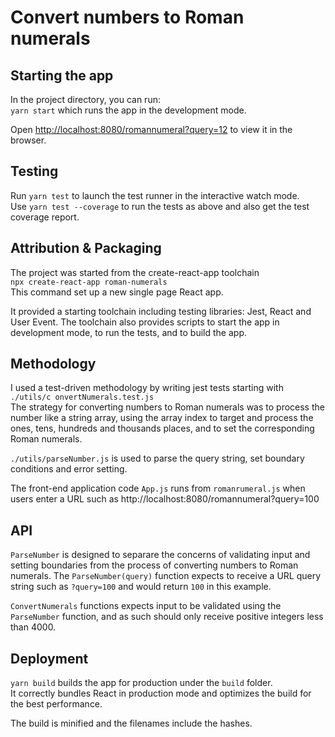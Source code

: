 # Convert numbers to Roman numerals

## Starting the app

In the project directory, you can run:  
`yarn start` which runs the app in the development mode.

Open [http://localhost:8080/romannumeral?query=12](http://localhost:8080/romannumeral?query=12) to view it in the browser.

## Testing 
Run `yarn test` to launch the test runner in the interactive watch mode.  
Use `yarn test --coverage` to run the tests as above and also get the test coverage report.

## Attribution & Packaging
The project was started from the create-react-app toolchain  
`npx create-react-app roman-numerals`  
This command set up a new single page React app. 
 
It provided a starting toolchain including testing libraries: Jest, React and User Event.
The toolchain also provides scripts to start the app in development mode, to run the tests, and to build the app.

## Methodology
I used a test-driven methodology by writing jest tests starting with `./utils/c onvertNumerals.test.js`  
The strategy for converting numbers to Roman numerals was to process the number like a string array, 
using the array index to target and process the ones, tens, hundreds and thousands places, and to set the corresponding Roman numerals.

`./utils/parseNumber.js` is used to parse the query string, set boundary conditions and error setting.

The front-end application code `App.js` runs from `romanrumeral.js` when users enter a URL such as http://localhost:8080/romannumeral?query=100 

## API
`ParseNumber` is designed to separare the concerns of validating input and setting boundaries from the process of converting numbers to Roman numerals. The `ParseNumber(query)` function expects to receive a URL query string such as `?query=100` and would return `100` in this example.

`ConvertNumerals` functions expects input to be validated using the `ParseNumber` function, and as such should only receive positive integers less than 4000. 

## Deployment

`yarn build` builds the app for production under the `build` folder.\
It correctly bundles React in production mode and optimizes the build for the best performance.

The build is minified and the filenames include the hashes.
